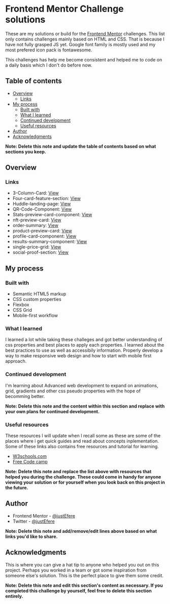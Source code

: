 # Frontend Mentor Challenge solutions

These are my solutions or build for the [Frontend Mentor](https://www.frontendmentor.io) challenges. This list only contains challenges mainly based on HTML and CSS. That is because I have not fully grasped JS yet.
Google font family is mostly used and my most prefered icon pack is fontawesome.

This challenges has help me become consistent and helped me to code on a daily basis which I don't do before now.

## Table of contents

- [Overview](#overview)
  - [Links](#links)
- [My process](#my-process)
  - [Built with](#built-with)
  - [What I learned](#what-i-learned)
  - [Continued development](#continued-development)
  - [Useful resources](#useful-resources)
- [Author](#author)
- [Acknowledgments](#acknowledgments)

**Note: Delete this note and update the table of contents based on what sections you keep.**

## Overview

### Links

- 3-Column-Card: [View](https://justefere.github.io/frontend-mentor/3-column-card/)
- Four-card-feature-section: [View](https://justefere.github.io/frontend-mentor/Four-card-feature-section)
- Huddle-landing-page: [View](https://justefere.github.io/frontend-mentor/Huddle-landing-page/)
- QR-Code-Component: [View](https://justefere.github.io/frontend-mentor/QR-Code-Component/)
- Stats-preview-card-component: [View](https://justefere.github.io/frontend-mentor/Stats-preview-card-component/)
- nft-preview-card: [View](https://justefere.github.io/frontend-mentor/nft-preview-card/)
- order-summary: [View](https://justefere.github.io/frontend-mentor/order-summary/)
- product-preview-card: [View](https://justefere.github.io/frontend-mentor/product-preview-card/)
- profile-card-component: [View](https://justefere.github.io/frontend-mentor/profile-card-component/)
- results-summary-component: [View](https://justefere.github.io/frontend-mentor/results-summary-component)
- single-price-grid: [View](https://justefere.github.io/frontend-mentor/single-price-grid/)
- social-proof-section: [View](https://justefere.github.io/frontend-mentor/social-proof-section)



## My process

### Built with

- Semantic HTML5 markup
- CSS custom properties
- Flexbox
- CSS Grid
- Mobile-first workflow



### What I learned

I learned a lot while taking these challeges and got better understanding of css properties and best places to apply each properties. I learned about the best practices to use as well as accessibily information. Properly develop a way to make responsive web design and how to start with mobile first approach.



### Continued development

I'm learning about Advanced web development to expand on animations, grid, gradients and other css pseudo properties with the hope of becomming better.

**Note: Delete this note and the content within this section and replace with your own plans for continued development.**

### Useful resources
These resources I will update when I recall some as these are some of the places where i get quick guides and read about concepts inplementation. Some of these links also contains free resources and tutorial for learning.

- [W3schools.com](https://www.w3schools.com)
- [Free Code camp](https://www.freecodecamp.org) 

**Note: Delete this note and replace the list above with resources that helped you during the challenge. These could come in handy for anyone viewing your solution or for yourself when you look back on this project in the future.**

## Author

- Frontend Mentor - [@justEfere](https://www.frontendmentor.io/profile/justEfere)
- Twitter - [@justEfere](https://www.twitter.com/justEfere)

**Note: Delete this note and add/remove/edit lines above based on what links you'd like to share.**

## Acknowledgments

This is where you can give a hat tip to anyone who helped you out on this project. Perhaps you worked in a team or got some inspiration from someone else's solution. This is the perfect place to give them some credit.

**Note: Delete this note and edit this section's content as necessary. If you completed this challenge by yourself, feel free to delete this section entirely.**
